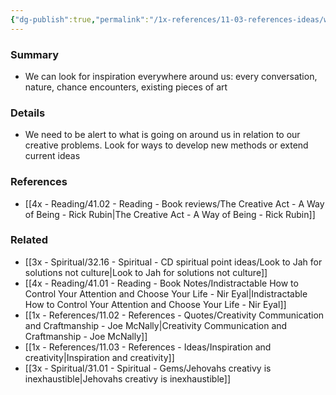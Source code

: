 ```yaml
---
{"dg-publish":true,"permalink":"/1x-references/11-03-references-ideas/where-to-find-inspiration/","title":"Where to find inspiration","dgShowBacklinks":false}
---
```



### Summary
- We can look for inspiration everywhere around us: every conversation, nature, chance encounters, existing pieces of art

### Details
- We need to be alert to what is going on around us in relation to our creative problems. Look for ways to develop new methods or extend current ideas

### References
- [[4x - Reading/41.02 - Reading - Book reviews/The Creative Act - A Way of Being - Rick Rubin\|The Creative Act - A Way of Being - Rick Rubin]]

### Related
- [[3x - Spiritual/32.16 - Spiritual - CD spiritual point ideas/Look to Jah for solutions not culture\|Look to Jah for solutions not culture]]
- [[4x - Reading/41.01 - Reading - Book Notes/Indistractable How to Control Your Attention and Choose Your Life - Nir Eyal\|Indistractable How to Control Your Attention and Choose Your Life - Nir Eyal]]
- [[1x - References/11.02 - References - Quotes/Creativity Communication and Craftmanship - Joe McNally\|Creativity Communication and Craftmanship - Joe McNally]]
- [[1x - References/11.03 - References - Ideas/Inspiration and creativity\|Inspiration and creativity]]
- [[3x - Spiritual/31.01 - Spiritual - Gems/Jehovahs creativy is inexhaustible\|Jehovahs creativy is inexhaustible]]